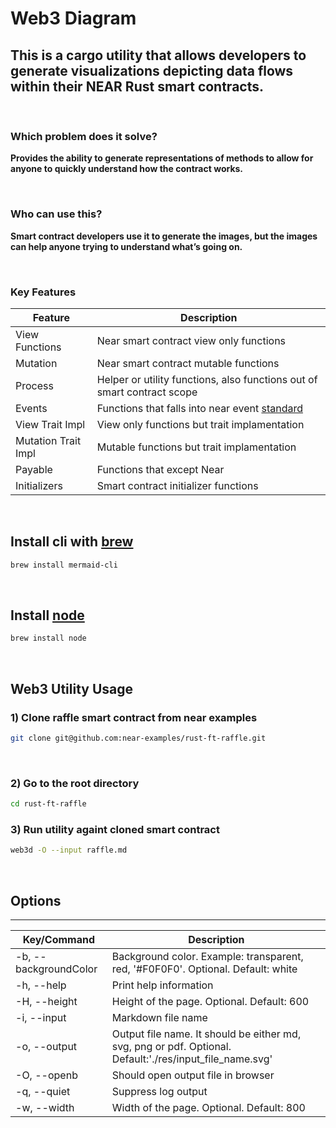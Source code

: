 # Web3 Diagram

## **This is a cargo utility that allows developers to generate visualizations depicting data flows within their NEAR Rust smart contracts.**

<br>

### Which problem does it solve?
**Provides the ability to generate representations of methods to allow for anyone to quickly understand how the contract works.**

<br>

### Who can use this?
**Smart contract developers use it to generate the images, but the images can help anyone trying to understand what’s going on.**

<br>

### Key Features

| Feature | Description |
| ----------- | ----------- |
| View Functions | Near smart contract view only functions |
| Mutation | Near smart contract mutable functions |
| Process | Helper or utility functions, also functions out of smart contract scope |
| Events | Functions that falls into near event [standard]([https://link](https://github.com/near/near-sdk-rs/blob/master/near-contract-standards/src/event.rs)) |
| View Trait Impl | View only functions but trait implamentation |
| Mutation Trait Impl | Mutable functions but trait implamentation |
| Payable | Functions that except Near |
| Initializers | Smart contract initializer functions |

<br>

## Install cli with [brew](https://brew.sh/)

```bash
brew install mermaid-cli
```

<br>

## Install [node](https://gist.github.com/tomysmile/da3cb8194ec8f0e4df86#install-node)

```bash
brew install node
```

<br>

## Web3 Utility Usage


### 1) Clone raffle smart contract from near examples

```bash
git clone git@github.com:near-examples/rust-ft-raffle.git
```

<br>

### 2) Go to the root directory
```bash
cd rust-ft-raffle
```

### 3) Run utility againt cloned smart contract
```bash
web3d -O --input raffle.md
```

<br>

## Options
___

| Key/Command | Description |
| ----------- | ----------- |
| -b, --backgroundColor | Background color. Example: transparent, red, '#F0F0F0'. Optional. Default: white |
| -h, --help | Print help information |
| -H, --height | Height of the page. Optional. Default: 600 |
| -i, --input  | Markdown file name |
| -o, --output | Output file name. It should be either md, svg, png or pdf. Optional. Default:'./res/input_file_name.svg' |
| -O, --openb | Should open output file in browser |
| -q, --quiet | Suppress log output |
| -w, --width | Width of the page. Optional. Default: 800 |